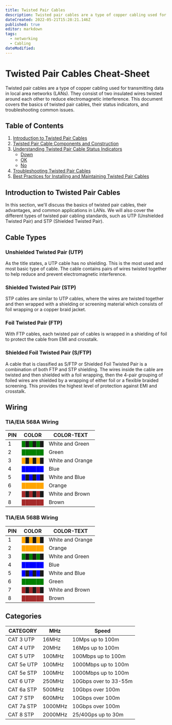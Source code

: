 ```yaml
---
title: Twisted Pair Cables
description: Twisted pair cables are a type of copper cabling used for transmitting data in local area networks (LANs). They consist of two insulated wires twisted around each other to reduce electromagnetic interference. This document covers the basics of twisted pair cables, their status indicators, and troubleshooting common issues.
dateCreated: 2022-05-21T15:28:21.146Z
published: true
editor: markdown
tags:
  - networking
  - Cabling
dateModified: 
---
```

# Twisted Pair Cables Cheat-Sheet

Twisted pair cables are a type of copper cabling used for transmitting data in local area networks (LANs). They consist of two insulated wires twisted around each other to reduce electromagnetic interference. This document covers the basics of twisted pair cables, their status indicators, and troubleshooting common issues.
## Table of Contents

1. [Introduction to Twisted Pair Cables](http://192.168.255.11:8001/#introduction-to-twisted-pair-cables)
2. [Twisted Pair Cable Components and Construction](http://192.168.255.11:8001/#twisted-pair-cable-components-and-construction)
3. [Understanding Twisted Pair Cable Status Indicators](http://192.168.255.11:8001/#understanding-twisted-pair-cable-status-indicators)
    - [Down](http://192.168.255.11:8001/#down)
    - [OK](http://192.168.255.11:8001/#ok)
    - [No](http://192.168.255.11:8001/#no)
4. [Troubleshooting Twisted Pair Cables](http://192.168.255.11:8001/#troubleshooting-twisted-pair-cables)
5. [Best Practices for Installing and Maintaining Twisted Pair Cables](http://192.168.255.11:8001/#best-practices-for-installing-and-maintaining-twisted-pair-cables)

## Introduction to Twisted Pair Cables

In this section, we'll discuss the basics of twisted pair cables, their advantages, and common applications in LANs. We will also cover the different types of twisted pair cabling standards, such as UTP (Unshielded Twisted Pair) and STP (Shielded Twisted Pair).
## Cable Types

### Unshielded Twisted Pair (UTP)

As the title states, a UTP cable has no shielding. This is the most used and most basic type of cable. The cable contains pairs of wires twisted together to help reduce and prevent electromagnetic interference.

### Shielded Twisted Pair (STP)

STP cables are similar to UTP cables, where the wires are twisted together and then wrapped with a shielding or screening material which consists of foil wrapping or a copper braid jacket.

### Foil Twisted Pair (FTP)

With FTP cables, each twisted pair of cables is wrapped in a shielding of foil to protect the cable from EMI and crosstalk.

### Shielded Foil Twisted Pair (S/FTP)

A cable that is classified as S/FTP or Shielded Foil Twisted Pair is a combination of both FTP and STP shielding. The wires inside the cable are twisted and then shielded with a foil wrapping, then the 4-pair grouping of foiled wires are shielded by a wrapping of either foil or a flexible braided screening. This provides the highest level of protection against EMI and crosstalk.

## Wiring

### TIA/EIA 568A Wiring
PIN | COLOR | COLOR-TEXT
---|---|---
1 | <span style="color:green">█</span>█<span style="color:green">█</span>█<span style="color:green">█</span>█ | White and Green
2 | <span style="color:green">██████</span> | Green
3 | <span style="color:orange">█</span>█<span style="color:orange">█</span>█<span style="color:orange">█</span>█ | White and Orange
4 | <span style="color:blue">██████</span> | Blue
5 | <span style="color:blue">█</span>█<span style="color:blue">█</span>█<span style="color:blue">█</span>█ | White and Blue
6 | <span style="color:orange">██████</span> | Orange
7 | <span style="color:brown">█</span>█<span style="color:brown">█</span>█<span style="color:brown">█</span>█ | White and Brown
8 | <span style="color:brown">██████</span> | Brown
### TIA/EIA 568B Wiring
PIN | COLOR | COLOR-TEXT
---|---|---
1 | <span style="color:orange">█</span>█<span style="color:orange">█</span>█<span style="color:orange">█</span>█ | White and Orange
2 | <span style="color:orange">██████</span> | Orange
3 | <span style="color:green">█</span>█<span style="color:green">█</span>█<span style="color:green">█</span>█ | White and Green
4 | <span style="color:blue">██████</span> | Blue
5 | <span style="color:blue">█</span>█<span style="color:blue">█</span>█<span style="color:blue">█</span>█ | White and Blue
6 | <span style="color:green">██████</span> | Green
7 | <span style="color:brown">█</span>█<span style="color:brown">█</span>█<span style="color:brown">█</span>█ | White and Brown
8 | <span style="color:brown">██████</span> | Brown

## Categories

CATEGORY | MHz | Speed
---|---|---
CAT 3 UTP | 16MHz | 10Mps up to 100m
CAT 4 UTP | 20MHz | 16Mps up to 100m
CAT 5 UTP | 100MHz | 100Mbps up to 100m
CAT 5e UTP | 100MHz | 1000Mbps up to 100m
CAT 5e STP | 100MHz | 1000Mbps up to 100m
CAT 6 UTP | 250MHz | 10Gbps over to 33-55m
CAT 6a STP | 500MHz | 10Gbps over 100m
CAT 7 STP | 600MHz | 10Gbps over 100m
CAT 7a STP | 1000MHz | 10Gbps over 100m
CAT 8 STP | 2000MHz | 25/40Gps up to 30m